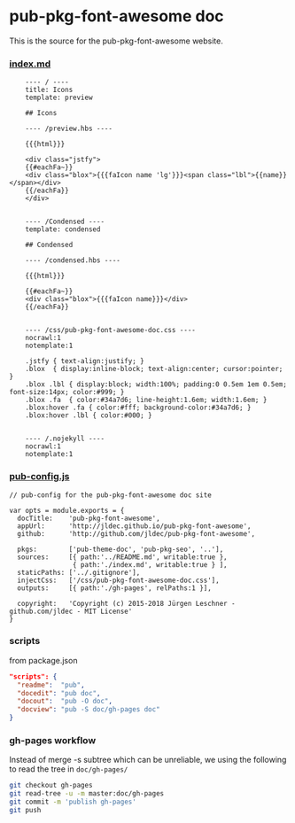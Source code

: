 # pub-pkg-font-awesome doc

This is the source for the pub-pkg-font-awesome website.

### [index.md](https://raw.githubusercontent.com/jldec/pub-pkg-font-awesome/master/doc/index.md)

```
    ---- / ----
    title: Icons
    template: preview

    ## Icons

    ---- /preview.hbs ----

    {{{html}}}

    <div class="jstfy">
    {{#eachFa~}}
    <div class="blox">{{{faIcon name 'lg'}}}<span class="lbl">{{name}}</span></div>
    {{/eachFa}}
    </div>


    ---- /Condensed ----
    template: condensed

    ## Condensed

    ---- /condensed.hbs ----

    {{{html}}}

    {{#eachFa~}}
    <div class="blox">{{{faIcon name}}}</div>
    {{/eachFa}}


    ---- /css/pub-pkg-font-awesome-doc.css ----
    nocrawl:1
    notemplate:1

    .jstfy { text-align:justify; }
    .blox  { display:inline-block; text-align:center; cursor:pointer; }
    .blox .lbl { display:block; width:100%; padding:0 0.5em 1em 0.5em; font-size:14px; color:#999; }
    .blox .fa  { color:#34a7d6; line-height:1.6em; width:1.6em; }
    .blox:hover .fa { color:#fff; background-color:#34a7d6; }
    .blox:hover .lbl { color:#000; }


    ---- /.nojekyll ----
    nocrawl:1
    notemplate:1
```

### [pub-config.js](https://github.com/jldec/pub-pkg-font-awesome/blob/master/doc/pub-config.js)

```
// pub-config for the pub-pkg-font-awesome doc site

var opts = module.exports = {
  docTitle:    'pub-pkg-font-awesome',
  appUrl:      'http://jldec.github.io/pub-pkg-font-awesome',
  github:      'http://github.com/jldec/pub-pkg-font-awesome',

  pkgs:        ['pub-theme-doc', 'pub-pkg-seo', '..'],
  sources:     [{ path:'../README.md', writable:true },
                { path:'./index.md', writable:true } ],
  staticPaths: ['../.gitignore'],
  injectCss:   ['/css/pub-pkg-font-awesome-doc.css'],
  outputs:     [{ path:'./gh-pages', relPaths:1 }],

  copyright:   'Copyright (c) 2015-2018 Jürgen Leschner - github.com/jldec - MIT License'
}
```

### scripts
from package.json

```json
"scripts": {
  "readme":  "pub",
  "docedit": "pub doc",
  "docout":  "pub -O doc",
  "docview": "pub -S doc/gh-pages doc"
}
```

### gh-pages workflow

Instead of merge -s subtree which can be unreliable, we using the following
to read the tree in `doc/gh-pages/`

```sh
git checkout gh-pages
git read-tree -u -m master:doc/gh-pages
git commit -m 'publish gh-pages'
git push
```
